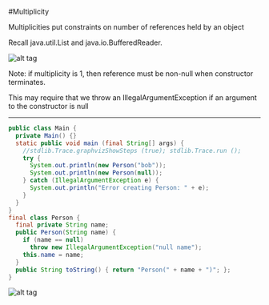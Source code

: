 #Multiplicity

Multiplicities put constraints on number of references held by an object

Recall java.util.List and java.io.BufferedReader.

![alt tag](https://github.com/Cody-Nicholson96/Software_Development/blob/master/Object_Oriented_Software_Development/pics/multiplicity.jpg)

Note: if multiplicity is 1, then reference must be non-null when constructor terminates.

This may require that we throw an IllegalArgumentException if an argument to the constructor is null

***

```java
public class Main {
  private Main() {}
  static public void main (final String[] args) {
    //stdlib.Trace.graphvizShowSteps (true); stdlib.Trace.run ();
    try {
      System.out.println(new Person("bob"));
      System.out.println(new Person(null));
    } catch (IllegalArgumentException e) {
      System.out.println("Error creating Person: " + e);
    }
  }
}
final class Person {
  final private String name;
  public Person(String name) {
    if (name == null)
      throw new IllegalArgumentException("null name");
    this.name = name;
  }
  public String toString() { return "Person(" + name + ")"; };
}
```

![alt tag](https://github.com/Cody-Nicholson96/Software_Development/blob/master/Object_Oriented_Software_Development/pics/multiplicity2.jpg)